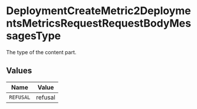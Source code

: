 # DeploymentCreateMetric2DeploymentsMetricsRequestRequestBodyMessagesType

The type of the content part.


## Values

| Name      | Value     |
| --------- | --------- |
| `REFUSAL` | refusal   |